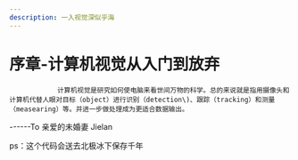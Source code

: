 ```yaml
---
description: 一入视觉深似乎海
---
```


# 序章-计算机视觉从入门到放弃

                计算机视觉是研究如何使电脑来看世间万物的科学。总的来说就是指用摄像头和计算机代替人眼对目标（object）进行识别（detection\)、跟踪（tracking）和测量（measearing）等。并进一步做处理成为更适合数据输出。

------To 亲爱的未婚妻 Jielan 

ps：这个代码会送去北极冰下保存千年

        

